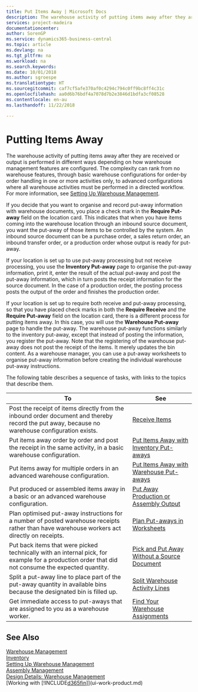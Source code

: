 ```yaml
---
title: Put Items Away | Microsoft Docs
description: The warehouse activity of putting items away after they are received or output is performed in different ways depending on how warehouse management features are configured.
services: project-madeira
documentationcenter: 
author: SorenGP
ms.service: dynamics365-business-central
ms.topic: article
ms.devlang: na
ms.tgt_pltfrm: na
ms.workload: na
ms.search.keywords: 
ms.date: 10/01/2018
ms.author: sgroespe
ms.translationtype: HT
ms.sourcegitcommit: caf7cf5afe370af0c4294c794c0ff9bc8ff4c31c
ms.openlocfilehash: aa0d6b76bdf4a7078d7b2e3846d1bdfa3cf08528
ms.contentlocale: en-au
ms.lasthandoff: 11/22/2018

---
```

# <a name="putting-items-away"></a>Putting Items Away
The warehouse activity of putting items away after they are received or output is performed in different ways depending on how warehouse management features are configured. The complexity can rank from no warehouse features, through basic warehouse configurations for order-by order handling in one or more activities only, to advanced configurations where all warehouse activities must be performed in a directed workflow. For more information, see [Setting Up Warehouse Management](warehouse-setup-warehouse.md).

If you decide that you want to organise and record put-away information with warehouse documents, you place a check mark in the **Require Put-away** field on the location card. This indicates that when you have items coming into the warehouse location through an inbound source document, you want the put-away of those items to be controlled by the system. An inbound source document can be a purchase order, a sales return order, an inbound transfer order, or a production order whose output is ready for put-away.  

If your location is set up to use put-away processing but not receive processing, you use the **Inventory Put-away** page to organise the put-away information, print it, enter the result of the actual put-away and post the put-away information, which in turn posts the receipt information for the source document. In the case of a production order, the posting process posts the output of the order and finishes the production order.

If your location is set up to require both receive and put-away processing, so that you have placed check marks in both the **Require Receive** and the **Require Put-away** field on the location card, there is a different process for putting items away. In this case, you will use the **Warehouse Put-away** page to handle the put-away. The warehouse put-away functions similarly to the inventory put-away, except that instead of posting the information, you register the put-away. Note that the registering of the warehouse put-away does not post the receipt of the items. It merely updates the bin content. As a warehouse manager, you can use a put-away worksheets to organise put-away information before creating the individual warehouse put-away instructions.

The following table describes a sequence of tasks, with links to the topics that describe them.   

|**To**|**See**|  
|------------|-------------|  
|Post the receipt of items directly from the inbound order document and thereby record the put away, because no warehouse configuration exists.|[Receive Items](warehouse-how-receive-items.md)|  
|Put items away order by order and post the receipt in the same activity, in a basic warehouse configuration.|[Put Items Away with Inventory Put-aways](warehouse-how-to-put-items-away-with-inventory-put-aways.md)|  
|Put items away for multiple orders in an advanced warehouse configuration.|[Put Items Away with Warehouse Put-aways](warehouse-how-to-put-items-away-with-warehouse-put-aways.md)|  
|Put produced or assembled items away in a basic or an advanced warehouse configuration.|[Put Away Production or Assembly Output](warehouse-how-to-put-away-production-output.md)|
|Plan optimised put-away instructions for a number of posted warehouse receipts rather than have warehouse workers act directly on receipts.|[Plan Put-aways in Worksheets](warehouse-how-to-plan-put-aways-in-worksheets.md)|  
|Put back items that were picked technically with an internal pick, for example for a production order that did not consume the expected quantity.|[Pick and Put Away Without a Source Document](warehouse-how-to-create-put-aways-from-internal-put-aways.md)|
|Split a put-away line to place part of the put-away quantity in available bins because the designated bin is filled up.|[Split Warehouse Activity Lines](warehouse-how-to-split-warehouse-activity-lines.md)|
|Get immediate access to put-aways that are assigned to you as a warehouse worker.|[Find Your Warehouse Assignments](warehouse-how-to-find-your-warehouse-assignments.md)|    

## <a name="see-also"></a>See Also  
[Warehouse Management](warehouse-manage-warehouse.md)  
[Inventory](inventory-manage-inventory.md)  
[Setting Up Warehouse Management](warehouse-setup-warehouse.md)     
[Assembly Management](assembly-assemble-items.md)    
[Design Details: Warehouse Management](design-details-warehouse-management.md)  
[Working with [!INCLUDE[d365fin](includes/d365fin_md.md)]](ui-work-product.md)  

